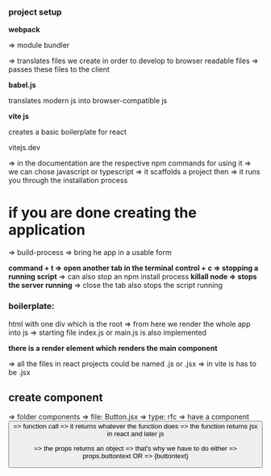 ### project setup

**webpack**

=> module bundler

=> translates files we create in order to develop to browser readable files
=> passes these files to the client

**babel.js**

translates modern js into browser-compatible js

**vite js**

creates a basic boilerplate for react

vitejs.dev

=> in the documentation are the respective npm commands for using it
=> we can chose javascript or typescript
=> it scaffolds a project then
=> it runs you through the installation process

# if you are done creating the application

=> build-process => bring he app in a usable form

**command + t => open another tab in the terminal**
**control + c => stopping a running script**
=> can also stop an npm install process
**killall node => stops the server running**
=> close the tab also stops the script running

### boilerplate:

html with one div which is the root
=> from here we render the whole app into js
=> starting file index.js or main.js is also implemented

**there is a render element which renders <App /> the main component**

=> all the files in react projects could be named .js or .jsx
=> in vite is has to be .jsx

## create component

=> folder components
=> file: Button.jsx
=> type: rfc => have a component
<Button /> => function call => it returns whatever the function does
=> the function returns jsx in react and later js

=> the props returns an object => that's why we have to do either
=> props.buttontext
OR
=> {buttontext}
